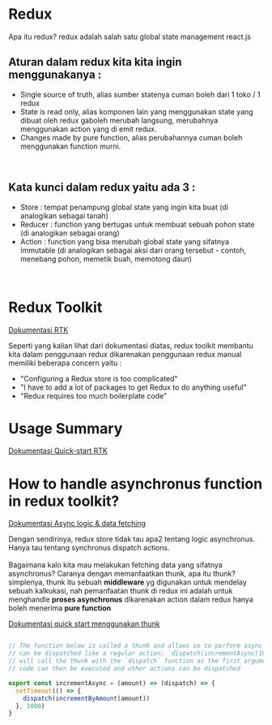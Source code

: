 # Redux
Apa itu redux? redux adalah salah satu global state management react.js

## Aturan dalam redux kita kita ingin menggunakanya :
- Single source of truth, alias sumber statenya cuman boleh dari 1 toko / 1 redux
- State is read only, alias komponen lain yang menggunakan state yang dibuat oleh redux gaboleh merubah langsung, merubahnya menggunakan action yang di emit redux.
- Changes made by pure function, alias perubahannya cuman boleh menggunakan function murni.

<br>

## Kata kunci dalam redux yaitu ada 3 :
- Store : tempat penampung global state yang ingin kita buat (di analogikan sebagai tanah)
- Reducer : function yang bertugas untuk membuat sebuah pohon state (di analogikan sebagai orang)
- Action : function yang bisa merubah global state yang sifatnya immutable (di analogikan sebagai aksi dari orang tersebut - contoh, menebang pohon, memetik buah, memotong daun)

<br>

# Redux Toolkit
[Dokumentasi RTK](https://redux-toolkit.js.org/)

Seperti yang kalian lihat dari dokumentasi diatas, redux toolkit membantu kita dalam penggunaan redux dikarenakan penggunaan redux manual memiliki beberapa concern yaitu :
- "Configuring a Redux store is too complicated"
- "I have to add a lot of packages to get Redux to do anything useful"
- "Redux requires too much boilerplate code"


# Usage Summary
[Dokumentasi Quick-start RTK](https://redux-toolkit.js.org/tutorials/quick-start)

# How to handle asynchronus function in redux toolkit?
[Dokumentasi Async logic & data fetching](https://redux.js.org/tutorials/essentials/part-5-async-logic)

Dengan sendirinya, redux store tidak tau apa2 tentang logic asynchronus. Hanya tau tentang synchronus dispatch actions. 
<br>
<br>
Bagaimana kalo kita mau melakukan fetching data yang sifatnya asynchronus? Caranya dengan memanfaatkan thunk, apa itu thunk? simplenya, thunk itu sebuah **middleware** yg digunakan untuk mendelay sebuah kalkukasi, nah pemanfaatan thunk di redux ini adalah untuk menghandle **proses asynchronus** dikarenakan action dalam redux hanya boleh menerima **pure function**

[Dokumentasi quick start menggunakan thunk](https://redux.js.org/tutorials/quick-start#full-counter-app-example)

```js

// The function below is called a thunk and allows us to perform async logic. It
// can be dispatched like a regular action: `dispatch(incrementAsync(10))`. This
// will call the thunk with the `dispatch` function as the first argument. Async
// code can then be executed and other actions can be dispatched

export const incrementAsync = (amount) => (dispatch) => {
  setTimeout(() => {
    dispatch(incrementByAmount(amount))
  }, 1000)
}
```